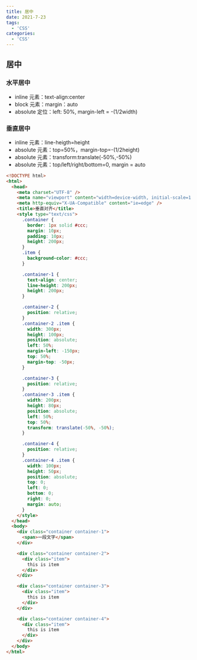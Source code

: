 ```yaml
---
title: 居中
date: 2021-7-23
tags:
  - 'CSS'
categories:
  - 'CSS'
---
```


## 居中

### 水平居中

- inline 元素：text-align:center
- block 元素：margin：auto
- absolute 定位：left: 50%, margin-left = -(1/2width)

### 垂直居中

- inline 元素：line-heigth=height
- absolute 元素：top=50%，margin-top=-(1/2height)
- absolute 元素：transform:translate(-50%,-50%)
- absolute 元素：top/left/right/bottom=0, margin = auto

```html
<!DOCTYPE html>
<html>
  <head>
    <meta charset="UTF-8" />
    <meta name="viewport" content="width=device-width, initial-scale=1.0" />
    <meta http-equiv="X-UA-Compatible" content="ie=edge" />
    <title>垂直对齐</title>
    <style type="text/css">
      .container {
        border: 1px solid #ccc;
        margin: 10px;
        padding: 10px;
        height: 200px;
      }
      .item {
        background-color: #ccc;
      }

      .container-1 {
        text-align: center;
        line-height: 200px;
        height: 200px;
      }

      .container-2 {
        position: relative;
      }
      .container-2 .item {
        width: 300px;
        height: 100px;
        position: absolute;
        left: 50%;
        margin-left: -150px;
        top: 50%;
        margin-top: -50px;
      }

      .container-3 {
        position: relative;
      }
      .container-3 .item {
        width: 200px;
        height: 80px;
        position: absolute;
        left: 50%;
        top: 50%;
        transform: translate(-50%, -50%);
      }

      .container-4 {
        position: relative;
      }
      .container-4 .item {
        width: 100px;
        height: 50px;
        position: absolute;
        top: 0;
        left: 0;
        bottom: 0;
        right: 0;
        margin: auto;
      }
    </style>
  </head>
  <body>
    <div class="container container-1">
      <span>一段文字</span>
    </div>

    <div class="container container-2">
      <div class="item">
        this is item
      </div>
    </div>

    <div class="container container-3">
      <div class="item">
        this is item
      </div>
    </div>

    <div class="container container-4">
      <div class="item">
        this is item
      </div>
    </div>
  </body>
</html>
```
